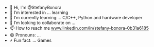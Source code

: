 - 👋 Hi, I’m @StefanyBonora
- 👀 I’m interested in ... learning 
- 🌱 I’m currently learning ... C/C++, Python and hardware developer
- 💞️ I’m looking to collaborate on ...
- 📫 How to reach me  www.linkedin.com/in/stefany-bonora-0b31a6185
- 😄 Pronouns: ...
- ⚡ Fun fact: ... Games

<!---
StefanyBonora/StefanyBonora is a ✨ special ✨ repository because its `README.md` (this file) appears on your GitHub profile.
You can click the Preview link to take a look at your changes.
--->
